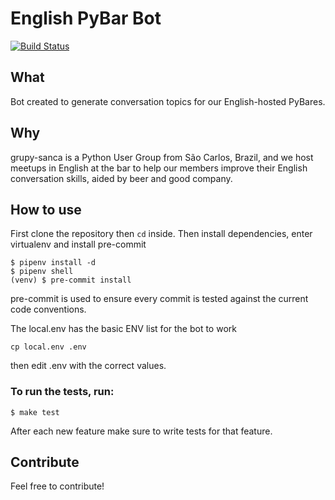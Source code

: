 # English PyBar Bot
[![Build Status](https://travis-ci.org/grupy-sanca/english-pybar-bot.png?branch=master)](https://travis-ci.org/grupy-sanca/english-pybar-bot)

## What
Bot created to generate conversation topics for our English-hosted PyBares.

## Why
grupy-sanca is a Python User Group from São Carlos, Brazil, and we host meetups
in English at the bar to help our members improve their English conversation
skills, aided by beer and good company.

## How to use
First clone the repository then `cd` inside.
Then install dependencies, enter virtualenv and install pre-commit
```
$ pipenv install -d
$ pipenv shell
(venv) $ pre-commit install
```
pre-commit is used to ensure every commit is tested against the current
code conventions.

The local.env has the basic ENV list for the bot to work
```
cp local.env .env
```
then edit .env with the correct values.

### To run the tests, run:
```
$ make test
```
After each new feature make sure to write tests for that feature.

## Contribute
Feel free to contribute!
